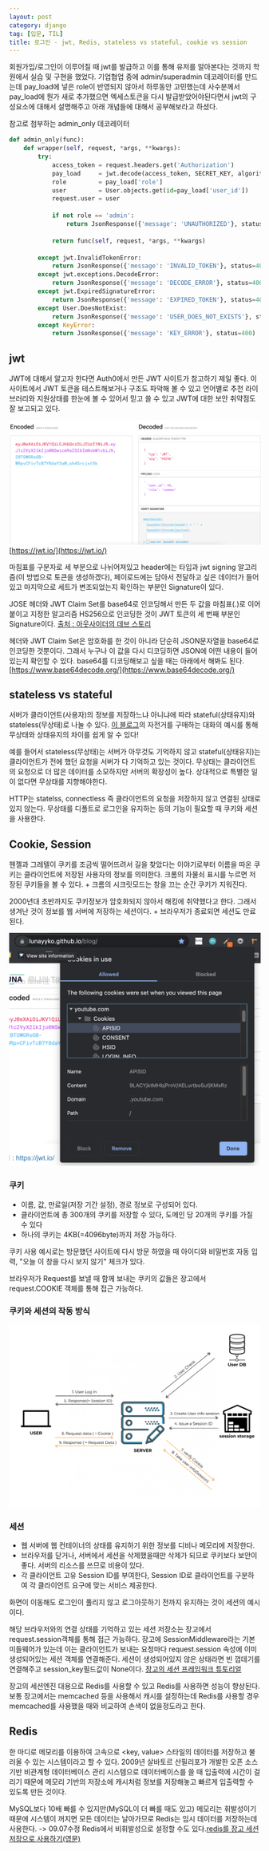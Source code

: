 ```yaml
---
layout: post
category: django
tag: [입문, TIL]
title: 로그인 - jwt, Redis, stateless vs stateful, cookie vs session 
---
```


회원가입/로그인이 이루어질 때 jwt를 발급하고 이를 통해 유저를 알아본다는 것까지 학원에서 실습 및 구현을 했었다. 기업협업 중에 admin/superadmin 데코레이터를 만드는데 pay_load에 넣은 role이 반영되지 않아서 하루동안 고민했는데 사수분께서 pay_load에 뭔가 새로 추가했으면 엑세스토큰을 다시 발급받았어야된다면서 jwt의 구성요소에 대해서 설명해주고 아래 개념들에 대해서 공부해보라고 하셨다.

참고로 첨부하는 admin_only 데코레이터
```python
def admin_only(func):
    def wrapper(self, request, *args, **kwargs):
        try:
            access_token = request.headers.get('Authorization')
            pay_load     = jwt.decode(access_token, SECRET_KEY, algorithms=[ALGORITHM])
            role         = pay_load['role']
            user         = User.objects.get(id=pay_load['user_id'])
            request.user = user
            
            if not role == 'admin':
                return JsonResponse({'message': 'UNAUTHORIZED'}, status=401)

            return func(self, request, *args, **kwargs)

        except jwt.InvalidTokenError:
            return JsonResponse({'message': 'INVALID_TOKEN'}, status=401)
        except jwt.exceptions.DecodeError:
            return JsonResponse({'message': 'DECODE_ERROR'}, status=400)
        except jwt.ExpiredSignatureError:
            return JsonResponse({'message': 'EXPIRED_TOKEN'}, status=401)
        except User.DoesNotExist:
            return JsonResponse({'message': 'USER_DOES_NOT_EXISTS'}, status=401)
        except KeyError:
            return JsonResponse({'message': 'KEY_ERROR'}, status=400)
```

## jwt

JWT에 대해서 알고자 한다면 Auth0에서 만든 JWT 사이트가 참고하기 제일 좋다. 이 사이트에서 JWT 토큰을 테스트해보거나 구조도 파악해 볼 수 있고 언어별로 추천 라이브러리와 지원상태를 한눈에 볼 수 있어서 믿고 쓸 수 있고 JWT에 대한 보안 취약점도 잘 보고되고 있다. 

![jwt구성요소](/public/img/jwt.png)  
[https://jwt.io/](https://jwt.io/) 

마침표를 구분자로 세 부분으로 나뉘어져있고 header에는 타입과 jwt signing 알고리즘(이 방법으로 토큰을 생성하겠다), 페이로드에는 담아서 전달하고 싶은 데이터가 들어있고 마지막으로 세트가 변조되었는지 확인하는 부분인 Signature이 있다.  

JOSE 헤더와 JWT Claim Set를 base64로 인코딩해서 만든 두 값을 마침표(.)로 이어 붙이고 지정한 알고리즘 HS256으로 인코딩한 것이 JWT 토큰의 세 번째 부분인 Signature이다. [출처 : 아웃사이더의 데브 스토리](https://blog.outsider.ne.kr/1160)  
 
헤더와 JWT Claim Set은 암호화를 한 것이 아니라 단순히 JSON문자열을 base64로 인코딩한 것뿐이다. 그래서 누구나 이 값을 다시 디코딩하면 JSON에 어떤 내용이 들어있는지 확인할 수 있다. base64를 디코딩해보고 싶을 때는 아래에서 해봐도 된다.
[https://www.base64decode.org/](https://www.base64decode.org/)

## stateless vs stateful

서버가 클라이언트(사용자)의 정보를 저장하느냐 아니냐에 따라 stateful(상태유지)와 stateless(무상태)로 나눌 수 있다. [이 블로그](https://irostub.github.io/web/stateful-stateless/)의 자전거를 구매하는 대화의 예시를 통해 무상태와 상태유지의 차이를 쉽게 알 수 있다!

예를 들어서 stateless(무상태)는 서버가 아무것도 기억하지 않고 stateful(상태유지)는 클라이언트가 전에 했던 요청을 서버가 다 기억하고 있는 것이다. 무상태는 클라이언트의 요청으로 더 많은 데이터를 소모하지만 서버의 확장성이 높다. 상대적으로 특별한 일이 없다면 무상태를 지향해야한다. 

HTTP는 statelss, connectless 즉 클라이언트의 요청을 저장하지 않고 연결된 상태로 있지 않는다. 무상태를 디폴트로 로그인을 유지하는 등의 기능이 필요할 때 쿠키와 세션을 사용한다.  

## Cookie, Session

헨젤과 그레텔이 쿠키를 조금씩 떨어뜨려서 길을 찾았다는 이야기로부터 이름을 따온 쿠키는 클라이언트에 저장된 사용자의 정보를 의미한다. 크롬의 자물쇠 표시를 누르면 저장된 쿠키들을 볼 수 있다. + 크롬의 시크릿모드는 창을 끄는 순간 쿠키가 지워진다. 

2000년대 초반까지도 쿠키정보가 암호화되지 않아서 해킹에 취약했다고 한다. 그래서 생겨난 것이 정보를 웹 서버에 저장하는 세션이다. + 브라우저가 종료되면 세션도 만료된다. 
  
![쿠키](/public/img/cookie.png)
  

### 쿠키

- 이름, 값, 만료일(저장 기간 설정), 경로 정보로 구성되어 있다.
- 클라이언트에 총 300개의 쿠키를 저장할 수 있다, 도메인 당 20개의 쿠키를 가질 수 있다
- 하나의 쿠키는 4KB(=4096byte)까지 저장 가능하다.

쿠키 사용 예시로는 방문했던 사이트에 다시 방문 하였을 때 아이디와 비밀번호 자동 입력, "오늘 이 창을 다시 보지 않기" 체크가 있다. 

브라우저가 Request를 보낼 때 함께 보내는 쿠키의 값들은 장고에서 request.COOKIE 객체를 통해 접근 가능하다.
### 쿠키와 세션의 작동 방식

![쿠키와 세션](/public/img/session.png)
### 세션

- 웹 서버에 웹 컨테이너의 상태를 유지하기 위한 정보를 디비나 메모리에 저장한다.
- 브라우저를 닫거나, 서버에서 세션을 삭제했을때만 삭제가 되므로 쿠키보다 보안이 좋다. 서버의 리소스를 쓰므로 비용이 있다.
- 각 클라이언트 고유 Session ID를 부여한다, Session ID로 클라이언트를 구분하여 각 클라이언트 요구에 맞는 서비스 제공한다.

화면이 이동해도 로그인이 풀리지 않고 로그아웃하기 전까지 유지하는 것이 세션의 예시이다. 

해당 브라우저와의 연결 상태를 기억하고 있는 세션 저장소는 장고에서 request.session객체를 통해 접근 가능하다. 장고에 SessionMiddleware라는 기본 미들웨어가 있는데 이는 클라이언트가 보내는 요청마다 request.session 속성에 이미 생성되어있는 세션 객체를 연결해준다. 세션이 생성되어있지 않은 상태라면 빈 껍데기를 연결해주고 session_key필드값이 None이다.
[장고의 세션 프레임워크 튜토리얼](https://developer.mozilla.org/ko/docs/Learn/Server-side/Django/Sessions)

장고의 세션엔진 대용으로 Redis를 사용할 수 있고 Redis를 사용하면 성능이 향상된다. 보통 장고에서는 memcached 등을 사용해서 캐시를 설정하는데 Redis를 사용할 경우 memcached를 사용했을 때와 비교하여 손색이 없을정도라고 한다.
## Redis

한 마디로 메모리를 이용하여 고속으로 <key, value> 스타일의 데이터를 저장하고 불러올 수 있는 시스템이라고 할 수 있다. 2009년 살바토르 산필리포가 개발한 오픈 소스 기반 비관계형 데이터베이스 관리 시스템으로 데이터베이스를 쓸 때 입출력에 시간이 걸리기 때문에 메모리 기반의 저장소에 캐시처럼 정보를 저장해놓고 빠르게 입출력할 수 있도록 만든 것이다.

MySQL보다 10배 빠를 수 있지만(MySQL이 더 빠를 때도 있고) 메모리는 휘발성이기때문에 시스템이 꺼지면 모든 데이터는 날아가므로 Redis는 임시 데이터를 저장하는데 사용한다. -> 09.07수정 Redis에서 비휘발성으로 설정할 수도 있다.[redis를 장고 세션 저장으로 사용하기(영문)](https://michal.karzynski.pl/blog/2013/07/14/using-redis-as-django-session-store-and-cache-backend/)
